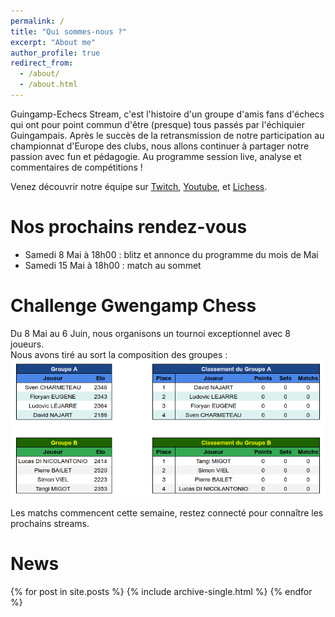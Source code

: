 ```yaml
---
permalink: /
title: "Qui sommes-nous ?"
excerpt: "About me"
author_profile: true
redirect_from: 
  - /about/
  - /about.html
---
```


Guingamp-Echecs Stream, c'est l'histoire d'un groupe d'amis fans d'échecs qui ont pour point commun d'être (presque) tous passés par l'échiquier Guingampais. Après le succès de la retransmission de notre participation au championnat d'Europe des clubs, nous allons continuer à partager notre passion avec fun et pédagogie. Au programme session live, analyse et commentaires de compétitions !

Venez découvrir notre équipe sur [Twitch](https://www.twitch.tv/gwengamp_chess), [Youtube](https://www.youtube.com/channel/UCDa-Z-OF7U1xfGy3s835AxQ), et [Lichess](https://lichess.org/@/guingamp-echecs).

Nos prochains rendez-vous
======
  * Samedi 8 Mai à 18h00 : blitz et annonce du programme du mois de Mai
  * Samedi 15 Mai à 18h00 : match au sommet

Challenge Gwengamp Chess
======

Du 8 Mai au 6 Juin, nous organisons un tournoi exceptionnel avec 8 joueurs.    
Nous avons tiré au sort la composition des groupes :
![](../images/poules.png)

Les matchs commencent cette semaine, restez connecté pour connaître les prochains streams.

News
======
{% for post in site.posts %}
  {% include archive-single.html %}
{% endfor %}

